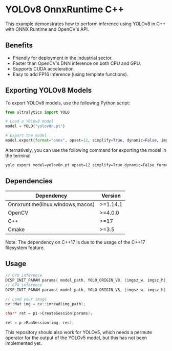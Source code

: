 # YOLOv8 OnnxRuntime C++

This example demonstrates how to perform inference using YOLOv8 in C++ with ONNX Runtime and OpenCV's API.

## Benefits

- Friendly for deployment in the industrial sector.
- Faster than OpenCV's DNN inference on both CPU and GPU.
- Supports CUDA acceleration.
- Easy to add FP16 inference (using template functions).

## Exporting YOLOv8 Models

To export YOLOv8 models, use the following Python script:

```python
from ultralytics import YOLO

# Load a YOLOv8 model
model = YOLO("yolov8n.pt")

# Export the model
model.export(format="onnx", opset=12, simplify=True, dynamic=False, imgsz=640)
```

Alternatively, you can use the following command for exporting the model in the terminal

```bash
yolo export model=yolov8n.pt opset=12 simplify=True dynamic=False format=onnx imgsz=640,640
```

## Dependencies

| Dependency                       | Version  |
| -------------------------------- | -------- |
| Onnxruntime(linux,windows,macos) | >=1.14.1 |
| OpenCV                           | >=4.0.0  |
| C++                              | >=17     |
| Cmake                            | >=3.5    |

Note: The dependency on C++17 is due to the usage of the C++17 filesystem feature.

## Usage

```c++
// CPU inference
DCSP_INIT_PARAM params{ model_path, YOLO_ORIGIN_V8, {imgsz_w, imgsz_h}, 0.1, 0.5, false};
// GPU inference
DCSP_INIT_PARAM params{ model_path, YOLO_ORIGIN_V8, {imgsz_w, imgsz_h}, 0.1, 0.5, true};

// Load your image
cv::Mat img = cv::imread(img_path);

char* ret = p1->CreateSession(params);

ret = p->RunSession(img, res);
```

This repository should also work for YOLOv5, which needs a permute operator for the output of the YOLOv5 model, but this has not been implemented yet.

